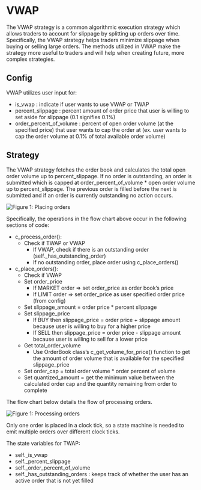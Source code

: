 # VWAP

The VWAP strategy is a common algorithmic execution strategy which allows traders to account for slippage by splitting up orders over time. Specifically, the VWAP strategy helps traders minimize slippage when buying or selling large orders. The methods utilized in VWAP make the strategy more useful to traders and will help when creating future, more complex strategies.

## Config

VWAP utilizes user input for:
* is_vwap : indicate if user wants to use VWAP or TWAP
* percent_slippage : percent amount of order price that user is willing to set aside for slippage (0.1 signifies 0.1%)
* order_percent_of_volume : percent of open order volume (at the specified price) that user wants to cap the order at (ex. user wants to cap the order volume at 0.1% of total available order volume)



## Strategy

The VWAP strategy fetches the order book and calculates the total open order volume up to percent_slippage. If no order is outstanding, an order is submitted which is capped at order_percent_of_volume * open order volume up to percent_slippage. The previous order is filled before the next is submitted and if an order is currently outstanding no action occurs.

![Figure 1: Placing orders](/assets/img/VWAP1.svg)

Specifically, the operations in the flow chart above occur in the following sections of code:
* c_process_order():
  * Check if TWAP or VWAP
    * If VWAP, check if there is an outstanding order (self._has_outstanding_order)
    * If no outstanding order, place order using c_place_orders()
* c_place_orders():
  * Check if VWAP
  * Set order_price
    * If MARKET order => set order_price as order book’s price
    * If LIMIT order => set order_price as user specified order price (from config)
  * Set slippage_amount = order price * percent slippage
  * Set slippage_price
    * If BUY then slippage_price = order price + slippage amount because user is willing to buy for a higher price
    * If SELL then slippage_price = order price - slippage amount because user is willing to sell for a lower price
  * Get total_order_volume
    * Use OrderBook class’s c_get_volume_for_price() function to get the amount of order volume that is available for the specified slippage_price
  * Set order_cap = total order volume * order percent of volume
  * Set quantized_amount = get the minimum value between the calculated order cap and the quantity remaining from order to complete

The flow chart below details the flow of processing orders.

![Figure 1: Processing orders](/assets/img/VWAP2.svg)

Only one order is placed in a clock tick, so a state machine is needed to emit multiple orders over different clock ticks.

The state variables for TWAP:
* self._is_vwap
* self._percent_slippage
* self._order_percent_of_volume
* self._has_outstanding_orders : keeps track of whether the user has an active order that is not yet filled
